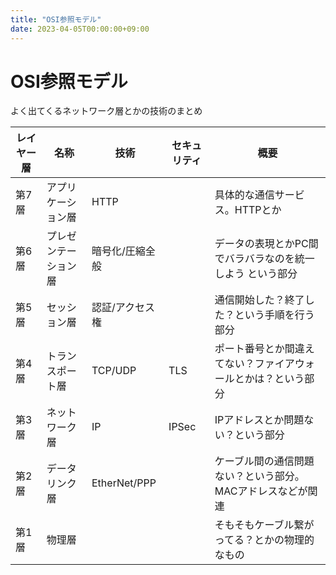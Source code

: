```yaml
---
title: "OSI参照モデル"
date: 2023-04-05T00:00:00+09:00
---
```

# OSI参照モデル

よく出てくるネットワーク層とかの技術のまとめ

| レイヤー層 | 名称                 | 技術            | セキュリティ | 概要                                                           |
| ---------- | -------------------- | --------------- | ------------ | -------------------------------------------------------------- |
| 第7層      | アプリケーション層   | HTTP            |              | 具体的な通信サービス。HTTPとか                                 |
| 第6層      | プレゼンテーション層 | 暗号化/圧縮全般 |              | データの表現とかPC間でバラバラなのを統一しよう という部分      |
| 第5層      | セッション層         | 認証/アクセス権 |              | 通信開始した？終了した？という手順を行う部分                   |
| 第4層      | トランスポート層     | TCP/UDP         | TLS          | ポート番号とか間違えてない？ファイアウォールとかは？という部分 |
| 第3層      | ネットワーク層       | IP              | IPSec        | IPアドレスとか問題ない？という部分                             |
| 第2層      | データリンク層       | EtherNet/PPP    |              | ケーブル間の通信問題ない？という部分。 MACアドレスなどが関連   |
| 第1層      | 物理層               |                 |              | そもそもケーブル繋がってる？とかの物理的なもの                 |